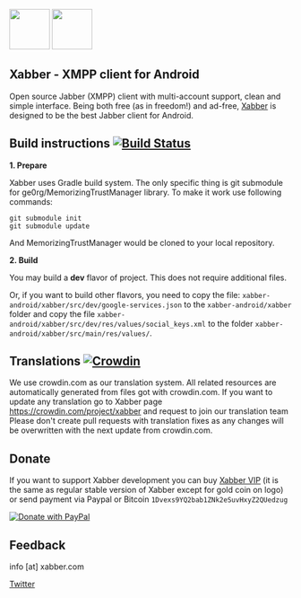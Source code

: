 <a href="https://play.google.com/store/apps/details?id=com.xabber.android.beta"><img src="https://play.google.com/intl/en_us/badges/images/generic/en-play-badge.png" height="72"></a>
<a href="https://f-droid.org/repository/browse/?fdfilter=xabber&fdid=com.xabber.androiddev"><img src="https://f-droid.org/badge/get-it-on.png" height="72"></a>
## Xabber - XMPP client for Android

Open source Jabber (XMPP) client with multi-account support, clean and simple interface.
Being both free (as in freedom!) and ad-free, [Xabber](https://www.xabber.com/) is designed to be the best Jabber client for Android.

## Build instructions [![Build Status](https://travis-ci.org/redsolution/xabber-android.svg?branch=develop)](https://travis-ci.org/redsolution/xabber-android)
**1. Prepare**

Xabber uses Gradle build system. The only specific thing is git submodule for ge0rg/MemorizingTrustManager library. To make it work use following commands:

 ```
 git submodule init
 git submodule update
 ```
 And MemorizingTrustManager would be cloned to your local repository.
 
**2. Build**
 
 You may build a **dev** flavor of project. This does not require additional files.
 
 Or, if you want to build other flavors, you need to copy the file: `xabber-android/xabber/src/dev/google-services.json` to the `xabber-android/xabber` folder and copy the file `xabber-android/xabber/src/dev/res/values/social_keys.xml` to the folder `xabber-android/xabber/src/main/res/values/`.

## Translations [![Crowdin](https://d322cqt584bo4o.cloudfront.net/xabber/localized.svg)](https://crowdin.com/project/xabber)

We use crowdin.com as our translation system.
All related resources are automatically generated from files got with crowdin.com.
If you want to update any translation go to Xabber page https://crowdin.com/project/xabber and request to join our translation team
Please don't create pull requests with translation fixes as any changes will be overwritten with the next update from crowdin.com.

## Donate

If you want to support Xabber development you can buy [Xabber VIP](https://play.google.com/store/apps/details?id=com.xabber.androidvip) (it is the same as regular stable version of Xabber except for gold coin on logo) or send payment via Paypal or Bitcoin `1Dvexs9YQ2bab1ZNk2eSuvHxyZ2QUedzug`

[![Donate with PayPal](https://www.paypalobjects.com/en_US/i/btn/btn_donate_LG.gif)](https://www.paypal.com/cgi-bin/webscr?cmd=_s-xclick&hosted_button_id=G9AYTUSXCWRVL)

## Feedback

info [at] xabber.com

<a href="https://twitter.com/xabber_xmpp">Twitter</a>
